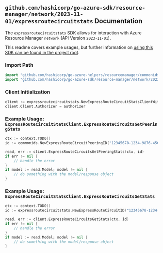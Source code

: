 
## `github.com/hashicorp/go-azure-sdk/resource-manager/network/2023-11-01/expressroutecircuitstats` Documentation

The `expressroutecircuitstats` SDK allows for interaction with Azure Resource Manager `network` (API Version `2023-11-01`).

This readme covers example usages, but further information on [using this SDK can be found in the project root](https://github.com/hashicorp/go-azure-sdk/tree/main/docs).

### Import Path

```go
import "github.com/hashicorp/go-azure-helpers/resourcemanager/commonids"
import "github.com/hashicorp/go-azure-sdk/resource-manager/network/2023-11-01/expressroutecircuitstats"
```


### Client Initialization

```go
client := expressroutecircuitstats.NewExpressRouteCircuitStatsClientWithBaseURI("https://management.azure.com")
client.Client.Authorizer = authorizer
```


### Example Usage: `ExpressRouteCircuitStatsClient.ExpressRouteCircuitsGetPeeringStats`

```go
ctx := context.TODO()
id := commonids.NewExpressRouteCircuitPeeringID("12345678-1234-9876-4563-123456789012", "example-resource-group", "expressRouteCircuitValue", "peeringValue")

read, err := client.ExpressRouteCircuitsGetPeeringStats(ctx, id)
if err != nil {
	// handle the error
}
if model := read.Model; model != nil {
	// do something with the model/response object
}
```


### Example Usage: `ExpressRouteCircuitStatsClient.ExpressRouteCircuitsGetStats`

```go
ctx := context.TODO()
id := expressroutecircuitstats.NewExpressRouteCircuitID("12345678-1234-9876-4563-123456789012", "example-resource-group", "expressRouteCircuitValue")

read, err := client.ExpressRouteCircuitsGetStats(ctx, id)
if err != nil {
	// handle the error
}
if model := read.Model; model != nil {
	// do something with the model/response object
}
```
